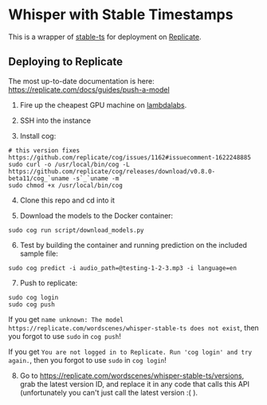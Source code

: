 # Whisper with Stable Timestamps

This is a wrapper of [stable-ts](https://github.com/jianfch/stable-ts) for deployment on [Replicate](https://replicate.com/).

## Deploying to Replicate

The most up-to-date documentation is here: https://replicate.com/docs/guides/push-a-model

1) Fire up the cheapest GPU machine on [lambdalabs](https://cloud.lambdalabs.com/instances).

2) SSH into the instance

3) Install cog:

```shell
# this version fixes https://github.com/replicate/cog/issues/1162#issuecomment-1622248885
sudo curl -o /usr/local/bin/cog -L https://github.com/replicate/cog/releases/download/v0.8.0-beta11/cog_`uname -s`_`uname -m`
sudo chmod +x /usr/local/bin/cog
```

4) Clone this repo and cd into it

5) Download the models to the Docker container:
```shell
sudo cog run script/download_models.py
```

6) Test by building the container and running prediction on the included sample file:
```shell
sudo cog predict -i audio_path=@testing-1-2-3.mp3 -i language=en
```

7) Push to replicate:
```shell
sudo cog login
sudo cog push
```

If you get `name unknown: The model https://replicate.com/wordscenes/whisper-stable-ts does not exist`, then you forgot to use `sudo` in `cog push`!

If you get `You are not logged in to Replicate. Run 'cog login' and try again.`, then you forgot to use `sudo` in `cog login`!

8) Go to https://replicate.com/wordscenes/whisper-stable-ts/versions, grab the latest version ID, and replace it in any code that calls this API (unfortunately you can't just call the latest version :( ).

